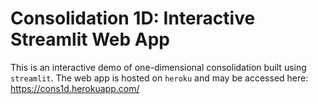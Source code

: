 # Consolidation 1D: Interactive Streamlit Web App

This is an interactive demo of one-dimensional consolidation built using `streamlit`. The web app is hosted on `heroku` and may be accessed here: https://cons1d.herokuapp.com/

